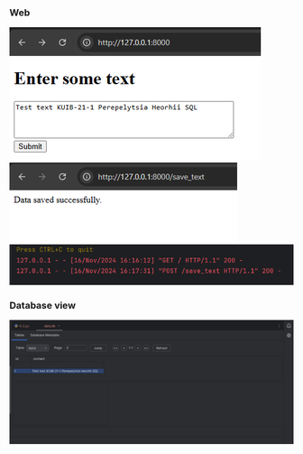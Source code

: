 ### Web

![img.png](img/img.png)
![img.png](img/img_1.png)
![img.png](img/img_2.png)

### Database view
![img.png](img.png)
